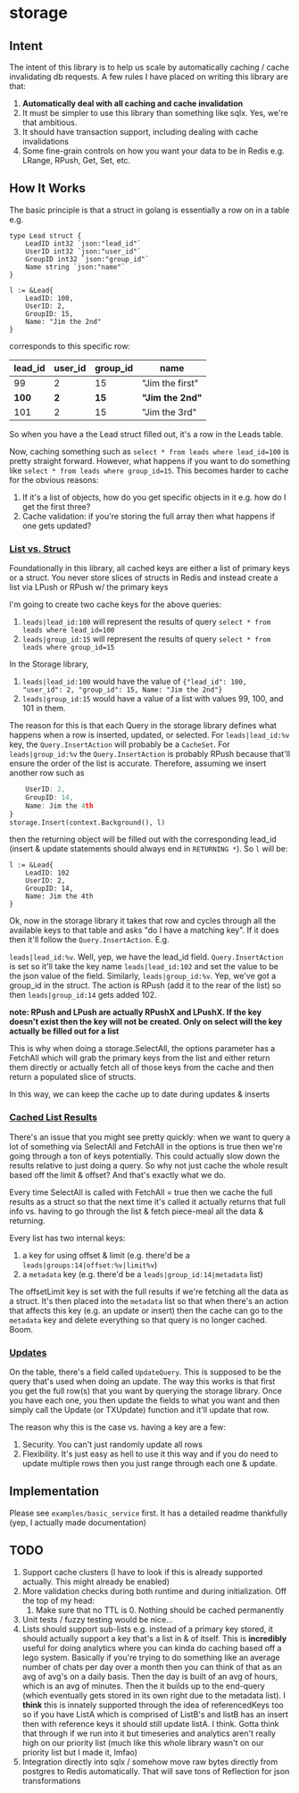 # storage

## Intent

The intent of this library is to help us scale by automatically caching / cache invalidating db requests. A few rules I have placed on writing this library are that:
1. **Automatically deal with all caching and cache invalidation**
2. It must be simpler to use this library than something like sqlx. Yes, we're that ambitious.
2. It should have transaction support, including dealing with cache invalidations
3. Some fine-grain controls on how you want your data to be in Redis e.g. LRange, RPush, Get, Set, etc.

## How It Works

The basic principle is that a struct in golang is essentially a row on in a table e.g. 
```
type Lead struct {
    LeadID int32 `json:"lead_id"`
    UserID int32 `json:"user_id"`
    GroupID int32 `json:"group_id"`
    Name string `json:"name"`
}

l := &Lead{
    LeadID: 100,
    UserID: 2,
    GroupID: 15,
    Name: "Jim the 2nd"
}
```

corresponds to this specific row:

lead_id | user_id | group_id | name
--- | --- | --- | ---
99 | 2 | 15 | "Jim the first"
**100** | **2** | **15** | **"Jim the 2nd"**
101 | 2 | 15 | "Jim the 3rd"

So when you have a the Lead struct filled out, it's a row in the Leads table.

Now, caching something such as `select * from leads where lead_id=100` is pretty straight forward. However, what happens if you want to do something like `select * from leads where group_id=15`. This becomes harder to cache for the obvious reasons:
1. If it's a list of objects, how do you get specific objects in it e.g. how do I get the first three?
2. Cache validation: if you're storing the full array then what happens if one gets updated?

### <ins>List vs. Struct</ins>

Foundationally in this library, all cached keys are either a list of primary keys or a struct. You never store slices of structs in Redis and instead create a list via LPush or RPush w/ the primary keys

I'm going to create two cache keys for the above queries:
1. `leads|lead_id:100` will represent the results of query `select * from leads where lead_id=100`
2. `leads|group_id:15` will represent the results of query `select * from leads where group_id=15`

In the Storage library, 
1. `leads|lead_id:100` would have the value of `{"lead_id": 100, "user_id": 2, "group_id": 15, Name: "Jim the 2nd"}`
2. `leads|group_id:15` would have a value of a list with values 99, 100, and 101 in them.

The reason for this is that each Query in the storage library defines what happens when a row is inserted, updated, or selected. For `leads|lead_id:%v` key, the `Query.InsertAction` will probably be a `CacheSet`. For `leads|group_id:%v` the `Query.InsertAction` is probably RPush because that'll ensure the order of the list is accurate. Therefore, assuming we insert another row such as 

```l := &Lead{
    UserID: 2,
    GroupID: 14,
    Name: Jim the 4th
}
storage.Insert(context.Background(), l)
```

then the returning object will be filled out with the corresponding lead_id (insert & update statements should always end in `RETURNING *`). So `l` will be:
```
l := &Lead{
    LeadID: 102
    UserID: 2,
    GroupID: 14,
    Name: Jim the 4th
}
```

Ok, now in the storage library it takes that row and cycles through all the available keys to that table and asks "do I have a matching key". If it does then it'll follow the `Query.InsertAction`. E.g.

`leads|lead_id:%v`. Well, yep, we have the lead_id field. `Query.InsertAction` is set so it'll take the key name `leads|lead_id:102` and set the value to be the json value of the field. Similarly, `leads|group_id:%v`. Yep, we've got a group_id in the struct. The action is RPush (add it to the rear of the list) so then `leads|group_id:14` gets added 102.

**note: RPush and LPush are actually RPushX and LPushX. If the key doesn't exist then the key will not be created. Only on select will the key actually be filled out for a list**

This is why when doing a storage.SelectAll, the options parameter has a FetchAll which will grab the primary keys from the list and either return them directly or actually fetch all of those keys from the cache and then return a populated slice of structs.

In this way, we can keep the cache up to date during updates & inserts

### <ins>Cached List Results</ins>

There's an issue that you might see pretty quickly: when we want to query a lot of something via SelectAll and FetchAll in the options is true then we're going through a ton of keys potentially. This could actually slow down the results relative to just doing a query. So why not just cache the whole result based off the limit & offset? And that's exactly what we do.

Every time SelectAll is called with FetchAll = true then we cache the full results as a struct so that the next time it's called it actually returns that full info vs. having to go through the list & fetch piece-meal all the data & returning.

Every list has two internal keys:
1. a key for using offset & limit (e.g. there'd be a `leads|groups:14|offset:%v|limit%v`)
2. a `metadata` key (e.g. there'd be a `leads|group_id:14|metadata` list)

The offsetLimit key is set with the full results if we're fetching all the data as a struct. It's then placed into the `metadata` list so that when there's an action that affects this key (e.g. an update or insert) then the cache can go to the `metadata` key and delete everything so that query is no longer cached. Boom.

### <ins>Updates</ins>

On the table, there's a field called `UpdateQuery`. This is supposed to be the query that's used when doing an update. The way this works is that first you get the full row(s) that you want by querying the storage library. Once you have each one, you then update the fields to what you want and then simply call the Update (or TXUpdate) function and it'll update that row.

The reason why this is the case vs. having a key are a few:
1. Security. You can't just randomly update all rows
2. Flexibility. It's just easy as hell to use it this way and if you do need to update multiple rows then you just range through each one & update.

## Implementation

Please see `examples/basic_service` first. It has a detailed readme thankfully (yep, I actually made documentation)

## TODO
1. Support cache clusters (I have to look if this is already supported actually. This might already be enabled)
2. More validation checks during both runtime and during initialization. Off the top of my head:
    1. Make sure that no TTL is 0. Nothing should be cached permanently
3. Unit tests / fuzzy testing would be nice...
4. Lists should support sub-lists e.g. instead of a primary key stored, it should actually support a key that's a list in & of itself. This is **incredibly** useful for doing analytics where you can kinda do caching based off a lego system. Basically if you're trying to do something like an average number of chats per day over a month then you can think of that as an avg of avg's on a daily basis. Then the day is built of an avg of hours, which is an avg of minutes. Then the it builds up to the end-query (which eventually gets stored in its own right due to the metadata list). I **think** this is innately supported through the idea of referencedKeys too so if you have ListA which is comprised of ListB's and listB has an insert then with reference keys it should still update listA. I think. Gotta think that through if we run into it but timeseries and analytics aren't really high on our priority list (much like this whole library wasn't on our priority list but I made it, lmfao)
5. Integration directly into sqlx / somehow move raw bytes directly from postgres to Redis automatically. That will save tons of Reflection for json transformations